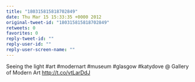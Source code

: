 ```yaml
---
title: "180315815818702849"
date: Thu Mar 15 15:33:35 +0000 2012
original-tweet-id: "180315815818702849"
retweets: 0
favorites: 0
reply-tweet-id: ""
reply-user-id: ""
reply-user-screen-name: ""
---
```

Seeing the light #art #modernart #museum #glasgow #katydove  @ Gallery of Modern Art http://t.co/vtLarDdJ
